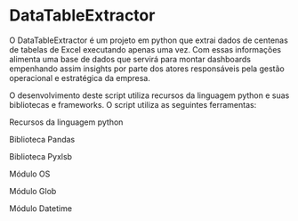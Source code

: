 # DataTableExtractor
O DataTableExtractor é um projeto em python que extrai dados de centenas
de tabelas de Excel executando apenas uma vez.
Com essas informações alimenta uma base de dados que servirá para montar dashboards empenhando assim
insights por parte dos atores responsáveis pela gestão operacional e estratégica da empresa.

O desenvolvimento deste script utiliza recursos da linguagem python e suas bibliotecas e frameworks. 
O script utiliza as seguintes ferramentas:

Recursos da linguagem python

Biblioteca Pandas

Biblioteca Pyxlsb

Módulo OS

Módulo Glob

Módulo Datetime
